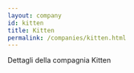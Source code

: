 ```yaml
---
layout: company
id: kitten
title: Kitten
permalink: /companies/kitten.html
---
```


Dettagli della compagnia Kitten